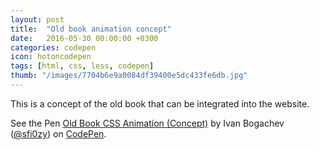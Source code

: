```yaml
---
layout: post
title:  "Old book animation concept"
date:   2016-05-30 00:00:00 +0300
categories: codepen
icon: hotoncodepen
tags: [html, css, less, codepen]
thumb: "/images/7704b6e9a0084df39400e5dc433fe6db.jpg"
---
```


This is a concept of the old book that can be integrated into the website.  

<p data-height="700" data-theme-id="light" data-slug-hash="ezYLgz" data-default-tab="result" data-user="sfi0zy" data-embed-version="2" class="codepen">See the Pen <a href="http://codepen.io/sfi0zy/pen/ezYLgz/">Old Book CSS Animation (Concept)</a> by Ivan Bogachev (<a href="http://codepen.io/sfi0zy">@sfi0zy</a>) on <a href="http://codepen.io">CodePen</a>.</p>
<script async src="//assets.codepen.io/assets/embed/ei.js"></script>

[demo-on-codepen]: http://codepen.io/sfi0zy/pen/ezYLgz
